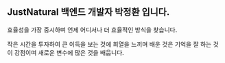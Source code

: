 ## JustNatural 백엔드 개발자 박정환 입니다.

효율성을 가장 중시하며 언제 어디서나 더 효율적인 방식을 찾습니다.

작은 시간을 투자하여 큰 이득을 보는 것에 희열을 느끼며 배운 것은 기억을 잘 하는 것이 강점이며 새로운 변수에 많은 것을 배웁니다.
